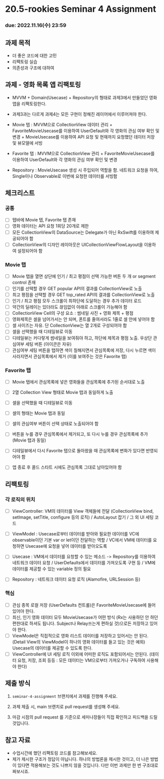 20.5-rookies Seminar 4 Assignment
================================

### **due: 2022.11.16(수) 23:59**

## 과제 목적
- 더 좋은 코드에 대한 고민
- 리팩토링 실습
- 의존성과 구조에 대하여

## 과제 - 영화 목록 앱 리팩토링

- MVVM + Domain(Usecase) + Repository의 형태로 과제3에서 만들었던 영화앱을 리팩토링한다.
- 과제3과는 다르게 과제4는 모든 구현이 정해진 레이어에서 이루어져야 한다.

- Movie 탭 : MVVM으로 CollectionView 데이터 관리 + FavoriteMovieUsecase를 이용하여 UserDefault와 각 영화의 관심 여부 확인 및 변경 + MovieUsecase를 이용하여 API 요청 및 현재까지 요청했던 데이터 저장 및 뷰모델에 서빙
- Favorite 탭 : MVVM으로 CollectionView 관리 + FavoriteMovieUsecase를 이용하여 UserDefault와 각 영화의 관심 여부 확인 및 변경
- Repository : MovieUsecase 생성 시 주입되어 역할을 함. 네트워크 요청을 하여, Single이나 Observable로 이번에 요청한 데이터를 서빙함

## 체크리스트
### 공통
- [ ] 탭바에 Movie 탭, Favorite 탭 존재
- [ ] 영화 데이터는 API 요청 1회당 20개로 제한
- [ ] 모든 CollectionView의 DataSource는 Delegate가 아닌 RxSwift를 이용하여 제공되어야 함
- [ ] CollectionView의 디자인 레이아웃은 UICollectionViewFlowLayout을 이용하여 설정되어야 함

### Movie 탭
- [ ] Movie 탭을 열면 상단에 인기 / 최고 평점이 선택 가능한 버튼 두 개 or segment control 존재
- [ ] 인기를 선택할 경우 GET popular API의 결과를 CollectionView로 노출
- [ ] 최고 평점을 선택할 경우 GET top_rated API의 결과를 CollectionView로 노출
- [ ] 인기 / 최고 평점 모두 스크롤이 최하단에 도달하는 경우 추가 데이터 로드 
- [ ] 약간의 딜레이는 있더라도 끊임없이 아래로 스크롤이 가능해야 함
- [ ] CollectionView Cell의 구성 요소 : 썸네일 사진 + 영화 제목 + 평점
- [ ] 영화제목은 셀을 넘어가서는 안 되며, 폰트를 줄여서라도 1줄로 셀 안에 넣어야 함
- [ ] 셀 사이즈는 자유. 단 CollectionView는 열 2개로 구성되어야 함
- [ ] 셀을 선택했을 때 디테일뷰로 이동
- [ ] 디테일뷰는 커다랗게 썸네일을 보여줘야 하고, 하단에 제목과 평점 노출. 우상단 관심여부 세팅 버튼 (아이콘은 자유)
- [ ] 관심여부 세팅 버튼을 탭하면 색이 칠해지면서 관심목록에 저장, 다시 누르면 색이 사라지면서 관심목록에서 제거 (이를 보여주는 것은 Favorite 탭)

### Favorite 탭
- [ ] Movie 탭에서 관심목록에 넣은 영화들을 관심목록에 추가된 순서대로 노출
- [ ] 2열 Collection View 형태로 Movie 탭과 동일하게 노출
- [ ] 셀을 선택했을 때 디테일뷰로 이동
- [ ] 셀의 형태는 Movie 탭과 동일
- [ ] 셀의 관심여부 버튼이 선택 상태로 노출되어야 함
- [ ] 버튼을 누를 경우 관심목록에서 제거되고, 또 다시 누를 경우 관심목록에 추가 (Movie 탭과 동일)
- [ ] 디테일뷰에서 다시 Favorite 탭으로 돌아왔을 때 관심목록에 변화가 있다면 반영되어야 함
- [ ] 앱 종료 후 콜드 스타트 시에도 관심목록 그대로 남아있어야 함


## 리팩토링
### 각 로직의 위치
- [ ] ViewController: VM의 데이터를 View 객체들에 전달 (CollectionView bind, setImage, setTitle, configure 등의 로직) / AutoLayout 잡기 / 그 외 UI 세팅 코드
- [ ] ViewModel : Usecase로부터 데이터를 받아와 필요한 데이터를 VC에 observable이던 기본 var or let이던 전달하는 역할 / VC에서 VM에 데이터를 요청하면 Usecase에 요청을 넣어 데이터를 받아오도록
- [ ] Usecase : VM에서 데이터를 요청할 수 있는 메소드 -> Repository를 이용하여 네트워크 데이터 요청 / UserDefaults에서 데이터를 가져오도록 구현 등 / VM에 데이터를 제공할 수 있는 variable 정의 필요
- [ ] Repository : 네트워크 데이터 요청 로직 (Alamofire, URLSession 등)


### 핵심
- [ ] 관심 종목 로컬 저장 (UserDefaults 컨트롤)은 FavoriteMovieUsecase에 들어있어야 한다.
- [ ] 최신, 인기 영화 데이터 모두 MovieUsecase가 어떤 방식 (Rx는 사용하던 안 하던 편한대로 하셔도 됩니다. Subject나 Relay쓰는게 편하실 것)으로든 저장하고 있어야 한다. 
- [ ] ViewModel은 직접적으로 영화 리스트 데이터를 저장하고 있어서는 안 된다. (Detail View의 ViewModel이 하나의 영화 데이터를 들고 있는 것은 예외) Usecase의 데이터를 제공할 수 있도록 한다.
- [ ] ViewController에 UI 세팅 로직 이외에 어떠한 로직도 포함되어서는 안된다. (데이터 요청, 저장, 조회 등등 : 모든 데이터는 VM으로부터 가져오거나 구독하여 사용해야 한다)

## 제출 방식
1. `seminar-4-assignment` 브랜치에서 과제를 진행해 주세요. 

2. 과제 제출 시, main 브랜치로 pull request를 생성해 주세요.

3. 마감 시점의 pull request 를 기준으로 세미나장들이 직접 확인하고 피드백을 드릴 것입니다.

## 참고 자료
- 수업시간에 했던 리팩토링 코드를 참고해보세요.
- 제가 제시한 구조가 정답이 아닙니다. 하나의 방법론을 제시한 것이고, 더 나은 방법이 있다면 적용해보는 것도 나쁘지 않을 것입니다. 다만 이번 과제만 한 번 구조대로 짜보시죠.
